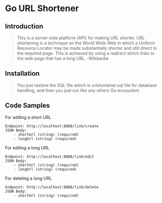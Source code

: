# Go URL Shortener

## Introduction

> This is a server-side platform (API) for making URL shorter. URL shortening is a technique on the World Wide Web in which a Uniform Resource Locator may be made substantially shorter and still direct to the required page. This is achieved by using a redirect which links to the web page that has a long URL. -Wikipedia

## Installation

> You just restore the SQL file which is urlshortener.sql file for database handling, and then you just run like any others Go ecosystem

## Code Samples

For adding a short URL
```
Endpoint: http://localhost:8888/link/create
JSON Body:
    - shortUrl (string) (required)
    - longUrl (string) (required)
```

For editing a long URL
```
Endpoint: http://localhost:8888/link/edit
JSON Body:
    - shortUrl (string) (required)
    - longUrl (string) (required)
```

For deleting a long URL
```
Endpoint: http://localhost:8888/link/delete
JSON Body:
    - shortUrl (string) (required)
```